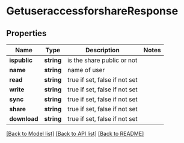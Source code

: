 # GetuseraccessforshareResponse

## Properties
Name | Type | Description | Notes
------------ | ------------- | ------------- | -------------
**ispublic** | **string** | is the share public or not | 
**name** | **string** | name of user | 
**read** | **string** | true if set, false if not set | 
**write** | **string** | true if set, false if not set | 
**sync** | **string** | true if set, false if not set | 
**share** | **string** | true if set, false if not set | 
**download** | **string** | true if set, false if not set | 

[[Back to Model list]](../README.md#documentation-for-models) [[Back to API list]](../README.md#documentation-for-api-endpoints) [[Back to README]](../README.md)


